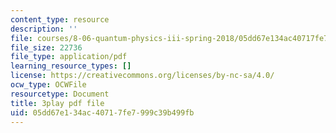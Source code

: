```yaml
---
content_type: resource
description: ''
file: courses/8-06-quantum-physics-iii-spring-2018/05dd67e134ac40717fe7999c39b499fb_BiLtNbncW8o.pdf
file_size: 22736
file_type: application/pdf
learning_resource_types: []
license: https://creativecommons.org/licenses/by-nc-sa/4.0/
ocw_type: OCWFile
resourcetype: Document
title: 3play pdf file
uid: 05dd67e1-34ac-4071-7fe7-999c39b499fb
---
```

